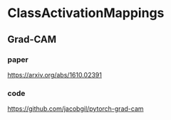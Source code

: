 # ClassActivationMappings

## Grad-CAM
### paper
https://arxiv.org/abs/1610.02391

### code
https://github.com/jacobgil/pytorch-grad-cam

